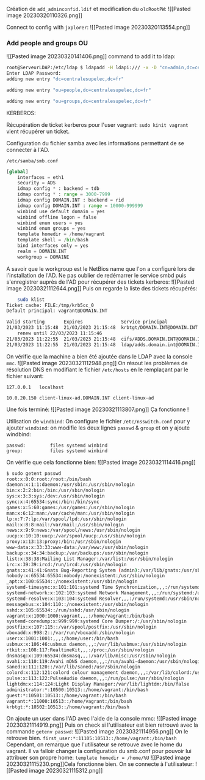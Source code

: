 
Création de `add_adminconfid.ldif` et modification du `olcRootPW`:
![[Pasted image 20230320110326.png]]

Connect to config with `jxplorer`:
![[Pasted image 20230320113554.png]]


### Add people and groups OU

![[Pasted image 20230320141406.png]]
command to add it to ldap:
```bash
root@ServeurLDAP:/etc/ldap $ ldapadd -H ldapi:/// -x -D "cn=admin,dc=centralesupelec,dc=fr" -f ./add_people_groups.ldif -W
Enter LDAP Password: 
adding new entry "dc=centralesupelec,dc=fr"

adding new entry "ou=people,dc=centralesupelec,dc=fr"

adding new entry "ou=groups,dc=centralesupelec,dc=fr"
```


KERBEROS:

Récupération de ticket kerberos pour l'user vagrant:
`sudo kinit vagrant` vient récupérer un ticket.

Configuration du fichier samba avec les informations permettant de se connecter à l'AD.

`/etc/samba/smb.conf`
```python
[global]
    interfaces = eth1
    security = ADS
    idmap config * : backend = tdb
    idmap config * : range = 3000-7999
    idmap config DOMAIN.INT : backend = rid
    idmap config DOMAIN.INT : range = 10000-999999
    winbind use default domain = yes
    winbind offline logon = false
    winbind enum users = yes
    winbind enum groups = yes
    template homedir = /home/vagrant
    template shell = /bin/bash
    bind interfaces only = yes
    realm = DOMAIN.INT
    workgroup = DOMAINE
```
A savoir que le workgroup est le NetBios name que l'on a configuré lors de l'installation de l'AD.
Ne pas oublier de redémarrer le service smbd puis s'enregistrer auprès de l'AD pour récupérer des tickets kerberos:
![[Pasted image 20230321112644.png]]
Puis on regarde la liste des tickets récupérés:
```bash
	sudo klist
Ticket cache: FILE:/tmp/krb5cc_0
Default principal: vagrant@DOMAIN.INT

Valid starting       Expires              Service principal
21/03/2023 11:15:48  21/03/2023 21:15:48  krbtgt/DOMAIN.INT@DOMAIN.INT
	renew until 22/03/2023 11:15:46
21/03/2023 11:22:55  21/03/2023 21:15:48  cifs/ADDS.DOMAIN.INT@DOMAIN.INT
21/03/2023 11:22:55  21/03/2023 21:15:48  ldap/adds.domain.int@DOMAIN.INT
```
On vérifie que la machine a bien été ajoutée dans le LDAP avec la console `mmc`.
![[Pasted image 20230321112948.png]]
On résout les problèmes de résolution DNS en modifiant le fichier `/etc/hosts` en le remplaçant par le fichier suivant:
```
127.0.0.1	localhost

10.0.20.150	client-linux-ad.DOMAIN.INT client-linux-ad
```
Une fois terminé:
![[Pasted image 20230321113807.png]]
Ça fonctionne !


Utilisation de `windbind`:
On configure le fichier `/etc/nsswitch.conf` pour y ajouter `windbind`:
on modifie les deux lignes `passwd` & `group` et on y ajoute windbind:
```
passwd:         files systemd winbind
group:          files systemd winbind
```
On vérifie que cela fonctionne bien:
![[Pasted image 20230321114416.png]]
```bash
$ sudo getent passwd
root:x:0:0:root:/root:/bin/bash
daemon:x:1:1:daemon:/usr/sbin:/usr/sbin/nologin
bin:x:2:2:bin:/bin:/usr/sbin/nologin
sys:x:3:3:sys:/dev:/usr/sbin/nologin
sync:x:4:65534:sync:/bin:/bin/sync
games:x:5:60:games:/usr/games:/usr/sbin/nologin
man:x:6:12:man:/var/cache/man:/usr/sbin/nologin
lp:x:7:7:lp:/var/spool/lpd:/usr/sbin/nologin
mail:x:8:8:mail:/var/mail:/usr/sbin/nologin
news:x:9:9:news:/var/spool/news:/usr/sbin/nologin
uucp:x:10:10:uucp:/var/spool/uucp:/usr/sbin/nologin
proxy:x:13:13:proxy:/bin:/usr/sbin/nologin
www-data:x:33:33:www-data:/var/www:/usr/sbin/nologin
backup:x:34:34:backup:/var/backups:/usr/sbin/nologin
list:x:38:38:Mailing List Manager:/var/list:/usr/sbin/nologin
irc:x:39:39:ircd:/run/ircd:/usr/sbin/nologin
gnats:x:41:41:Gnats Bug-Reporting System (admin):/var/lib/gnats:/usr/sbin/nologin
nobody:x:65534:65534:nobody:/nonexistent:/usr/sbin/nologin
_apt:x:100:65534::/nonexistent:/usr/sbin/nologin
systemd-timesync:x:101:101:systemd Time Synchronization,,,:/run/systemd:/usr/sbin/nologin
systemd-network:x:102:103:systemd Network Management,,,:/run/systemd:/usr/sbin/nologin
systemd-resolve:x:103:104:systemd Resolver,,,:/run/systemd:/usr/sbin/nologin
messagebus:x:104:110::/nonexistent:/usr/sbin/nologin
sshd:x:105:65534::/run/sshd:/usr/sbin/nologin
vagrant:x:1000:1000:vagrant,,,:/home/vagrant:/bin/bash
systemd-coredump:x:999:999:systemd Core Dumper:/:/usr/sbin/nologin
postfix:x:107:115::/var/spool/postfix:/usr/sbin/nologin
vboxadd:x:998:2::/var/run/vboxadd:/sbin/nologin
user:x:1001:1001:,,,:/home/user:/bin/bash
usbmux:x:106:46:usbmux daemon,,,:/var/lib/usbmux:/usr/sbin/nologin
rtkit:x:108:117:RealtimeKit,,,:/proc:/usr/sbin/nologin
dnsmasq:x:109:65534:dnsmasq,,,:/var/lib/misc:/usr/sbin/nologin
avahi:x:110:119:Avahi mDNS daemon,,,:/run/avahi-daemon:/usr/sbin/nologin
saned:x:111:120::/var/lib/saned:/usr/sbin/nologin
colord:x:112:121:colord colour management daemon,,,:/var/lib/colord:/usr/sbin/nologin
pulse:x:113:122:PulseAudio daemon,,,:/run/pulse:/usr/sbin/nologin
lightdm:x:114:124:Light Display Manager:/var/lib/lightdm:/bin/false
administrator:*:10500:10513::/home/vagrant:/bin/bash
guest:*:10501:10513::/home/vagrant:/bin/bash
vagrant:*:11000:10513::/home/vagrant:/bin/bash
krbtgt:*:10502:10513::/home/vagrant:/bin/bash
```
On ajoute un user dans l'AD avec l'aide de la console mmc:
![[Pasted image 20230321114919.png]]
Puis on check si l'utilisateur est bien retrouvé avec la commande `getenv passwd`:
![[Pasted image 20230321114956.png]]
On le retrouve bien.
`first_user:*:11105:10513::/home/vagrant:/bin/bash` Cependant, on remarque que l'utilisateur se retrouve avec le home du vagrant. Il va falloir changer la configuration du smb.conf pour pouvoir lui attribuer son propre home:
`template homedir = /home/%U`
![[Pasted image 20230321115230.png]]Cela fonctionne bien. On se connecte à l'utilisateur:
![[Pasted image 20230321115312.png]]
